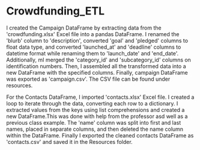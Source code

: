 # Crowdfunding_ETL

I created the Campaign DataFrame by extracting data from the 'crowdfunding.xlsx' Excel file into a pandas DataFrame. I renamed the 'blurb' column to 'description', converted 'goal' and 'pledged' columns to float data type, and converted 'launched_at' and 'deadline' columns to datetime format while renaming them to 'launch_date' and 'end_date'. Additionally, mI merged the 'category_id' and 'subcategory_id' columns on identification numbers. Then, I assembled all the transformed data into a new DataFrame with the specified columns. Finally, campaign DataFrame was exported as 'campaign.csv'. The CSV file can be found under resources.

For the Contacts DataFrame, I imported 'contacts.xlsx' Excel file. I created a loop to iterate through the data, converting each row to a dictionary. I extracted values from the keys using list comprehensions and created a new DataFrame.This was done with help from the professor asd well as a previous class example. The 'name' column was split into first and last names, placed in separate columns, and then deleted the name column within the DataFrame. Finally I exported the cleaned contacts DataFrame as 'contacts.csv' and saved it in the Resources folder.
